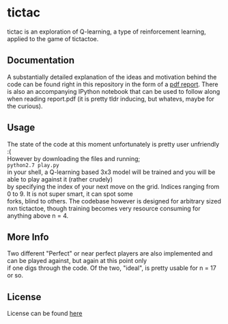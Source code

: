 # tictac

tictac is an exploration of Q-learning, a type of reinforcement learning, applied to the game of tictactoe.

## Documentation
A substantially detailed explanation of the ideas and motivation behind the code can be found right in this repository in
the form of a [pdf report](https://github.com/bb-blud/tictac/blob/master/report.pdf). There is also an accompanying 
IPython notebook that can be used to follow along when reading report.pdf (it is pretty tldr inducing, but whatevs, maybe for the curious).
## Usage
The state of the code at this moment unfortunately is pretty user unfriendly :(  
However by downloading the files and running;  
`python2.7 play.py`   
in your shell, a Q-learning based 3x3 model will be trained and you will be able to play against it (rather crudely)  
by specifying the index of your next move on the grid. Indices ranging from 0 to 9. It is not super smart, it can spot some  
forks, blind to others. The codebase however is designed for arbitrary sized nxn tictactoe, though training becomes very
resource consuming for anything above n = 4.  
## More Info
Two different "Perfect" or near perfect players are also implemented and can be played against, but again at this point only  
if one digs through the code. Of the two, "ideal", is pretty usable for n = 17 or so.
## License
License can be found [here](https://github.com/bb-blud/tictac/blob/master/license.txt)
